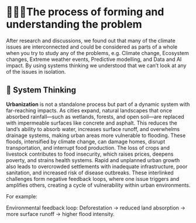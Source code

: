 # 🕵🏼‍♂️The process of forming and understanding the problem

After research and discussions, we found out that many of the climate
issues are interconnected and could be considered as parts of a whole when you
try to study any of the problems, e.g. Climate change, Ecosystem changes,
Extreme weather events, Predictive modelling, and Data and AI impact.
By using systems thinking we understood that we can’t look at any of the issues
in isolation.

## 🔄 System Thinking

**Urbanization** is not a standalone process but part of a dynamic system with
far-reaching impacts. As cities expand, natural landscapes that once absorbed
rainfall—such as wetlands, forests, and open soil—are replaced with impermeable
surfaces like concrete and asphalt. This reduces the land’s ability to absorb
water, increases surface runoff, and overwhelms drainage systems, making urban
areas more vulnerable to flooding. These floods, intensified by climate change,
can damage homes, disrupt transportation, and interrupt food production. The
loss of crops and livestock contributes to food insecurity, which raises
prices, deepens poverty, and strains health systems. Rapid and unplanned urban
growth also leads to overcrowded settlements with inadequate infrastructure,
poor sanitation, and increased risk of disease outbreaks. These interlinked
challenges form negative feedback loops, where one issue triggers and amplifies
others, creating a cycle of vulnerability within urban environments.

For example:

Environmental feedback loop: Deforestation → reduced land absorption → more
surface runoff → higher flood intensity.
